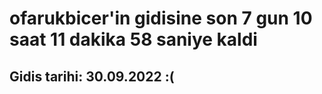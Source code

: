 # ofarukbicer'in gidisine son 7 gun 10 saat 11 dakika 58 saniye kaldi

## Gidis tarihi: 30.09.2022 :(